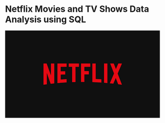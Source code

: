 # Netflix Movies and TV Shows Data Analysis using SQL

![](https://github.com/Arnavarora21/Netflix_sql_project/blob/main/netflix%20logo.jpg)
